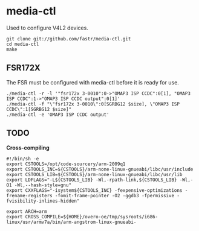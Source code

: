 media-ctl
====

Used to configure V4L2 devices.

    git clone git://github.com/fastr/media-ctl.git
    cd media-ctl
    make

FSR172X
----

The FSR must be configured with media-ctl before it is ready for use.

    ./media-ctl -r -l '"fsr172x 3-0010":0->"OMAP3 ISP CCDC":0[1], "OMAP3 ISP CCDC":1->"OMAP3 ISP CCDC output":0[1]'
    ./media-ctl -f "\"fsr172x 3-0010\":0[SGRBG12 $size], \"OMAP3 ISP CCDC\":1[SGRBG12 $size]"
    ./media-ctl -e 'OMAP3 ISP CCDC output'

TODO
----

**Cross-compiling**

    #!/bin/sh -e
    export CSTOOLS=/opt/code-sourcery/arm-2009q1
    export CSTOOLS_INC=${CSTOOLS}/arm-none-linux-gnueabi/libc/usr/include
    export CSTOOLS_LIB=${CSTOOLS}/arm-none-linux-gnueabi/libc/usr/lib
    export LDFLAGS="-L${CSTOOLS_LIB} -Wl,-rpath-link,${CSTOOLS_LIB} -Wl,-O1 -Wl,--hash-style=gnu"
    export CXXFLAGS="-isystem${CSTOOLS_INC} -fexpensive-optimizations -frename-registers -fomit-frame-pointer -O2 -ggdb3 -fpermissive -fvisibility-inlines-hidden"

    export ARCH=arm
    export CROSS_COMPILE=${HOME}/overo-oe/tmp/sysroots/i686-linux/usr/armv7a/bin/arm-angstrom-linux-gnueabi-
